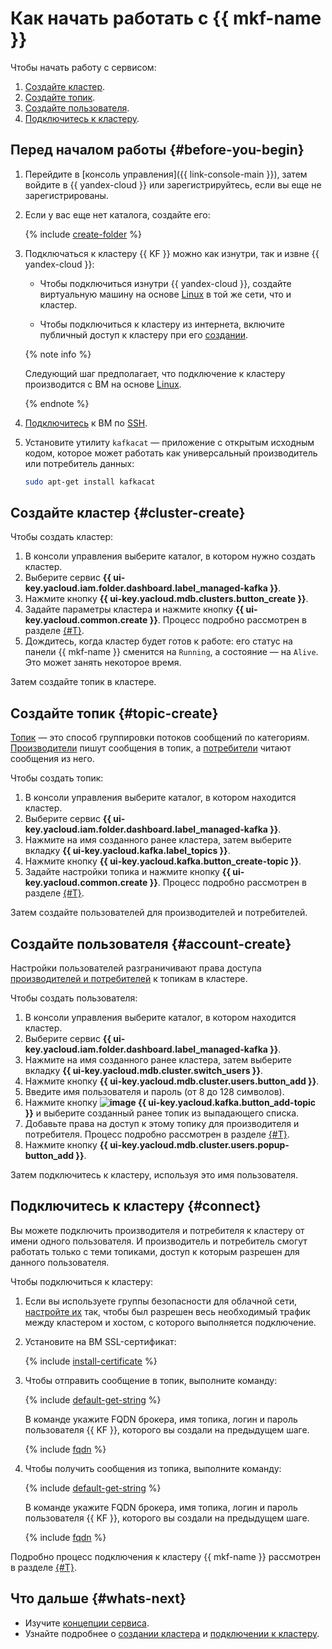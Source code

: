 # Как начать работать с {{ mkf-name }}

Чтобы начать работу с сервисом:
1. [Создайте кластер](#cluster-create).
1. [Создайте топик](#topic-create).
1. [Создайте пользователя](#account-create).
1. [Подключитесь к кластеру](#connect).


## Перед началом работы {#before-you-begin}

1. Перейдите в [консоль управления]({{ link-console-main }}), затем войдите в {{ yandex-cloud }} или зарегистрируйтесь, если вы еще не зарегистрированы.

1. Если у вас еще нет каталога, создайте его:

   {% include [create-folder](../_includes/create-folder.md) %}

1. Подключаться к кластеру {{ KF }} можно как изнутри, так и извне {{ yandex-cloud }}:

   * Чтобы подключиться изнутри {{ yandex-cloud }}, создайте виртуальную машину на основе [Linux](../compute/quickstart/quick-create-linux.md) в той же сети, что и кластер.

   * Чтобы подключиться к кластеру из интернета, включите публичный доступ к кластеру при его [создании](operations/cluster-create.md).

   {% note info %}

   Следующий шаг предполагает, что подключение к кластеру производится с ВМ на основе [Linux](../compute/quickstart/quick-create-linux.md).

   {% endnote %}

1. [Подключитесь](../compute/operations/vm-connect/ssh.md) к ВМ по [SSH](../glossary/ssh-keygen.md).

1. Установите утилиту `kafkacat` — приложение с открытым исходным кодом, которое может работать как универсальный производитель или потребитель данных:

   ```bash
   sudo apt-get install kafkacat
   ```


## Создайте кластер {#cluster-create}

Чтобы создать кластер:
1. В консоли управления выберите каталог, в котором нужно создать кластер.
1. Выберите сервис **{{ ui-key.yacloud.iam.folder.dashboard.label_managed-kafka }}**.
1. Нажмите кнопку **{{ ui-key.yacloud.mdb.clusters.button_create }}**.
1. Задайте параметры кластера и нажмите кнопку **{{ ui-key.yacloud.common.create }}**. Процесс подробно рассмотрен в разделе [{#T}](operations/cluster-create.md).
1. Дождитесь, когда кластер будет готов к работе: его статус на панели {{ mkf-name }} сменится на `Running`, а состояние — на `Alive`. Это может занять некоторое время.

Затем создайте топик в кластере.

## Создайте топик {#topic-create}

[Топик](concepts/topics.md) — это способ группировки потоков сообщений по категориям. [Производители](concepts/producers-consumers.md) пишут сообщения в топик, а [потребители](concepts/producers-consumers.md) читают сообщения из него.

Чтобы создать топик:
1. В консоли управления выберите каталог, в котором находится кластер.
1. Выберите сервис **{{ ui-key.yacloud.iam.folder.dashboard.label_managed-kafka }}**.
1. Нажмите на имя созданного ранее кластера, затем выберите вкладку **{{ ui-key.yacloud.kafka.label_topics }}**.
1. Нажмите кнопку **{{ ui-key.yacloud.kafka.button_create-topic }}**.
1. Задайте настройки топика и нажмите кнопку **{{ ui-key.yacloud.common.create }}**. Процесс подробно рассмотрен в разделе [{#T}](operations/cluster-topics.md).

Затем создайте пользователей для производителей и потребителей.

## Создайте пользователя {#account-create}

Настройки пользователей разграничивают права доступа [производителей и потребителей](./concepts/producers-consumers.md) к топикам в кластере.

Чтобы создать пользователя:
1. В консоли управления выберите каталог, в котором находится кластер.
1. Выберите сервис **{{ ui-key.yacloud.iam.folder.dashboard.label_managed-kafka }}**.
1. Нажмите на имя созданного ранее кластера, затем выберите вкладку **{{ ui-key.yacloud.mdb.cluster.switch_users }}**.
1. Нажмите кнопку **{{ ui-key.yacloud.mdb.cluster.users.button_add }}**.
1. Введите имя пользователя и пароль (от 8 до 128 символов).
1. Нажмите кнопку **![image](../_assets/plus.svg) {{ ui-key.yacloud.kafka.button_add-topic }}** и выберите созданный ранее топик из выпадающего списка.
1. Добавьте права на доступ к этому топику для производителя и потребителя. Процесс подробно рассмотрен в разделе [{#T}](operations/cluster-accounts.md).
1. Нажмите кнопку **{{ ui-key.yacloud.mdb.cluster.users.popup-button_add }}**.

Затем подключитесь к кластеру, используя это имя пользователя.

## Подключитесь к кластеру {#connect}

Вы можете подключить производителя и потребителя к кластеру от имени одного пользователя. И производитель и потребитель смогут работать только с теми топиками, доступ к которым разрешен для данного пользователя.

Чтобы подключиться к кластеру:


1. Если вы используете группы безопасности для облачной сети, [настройте их](operations/connect.md#configuring-security-groups) так, чтобы был разрешен весь необходимый трафик между кластером и хостом, с которого выполняется подключение.


1. Установите на ВМ SSL-сертификат:

   {% include [install-certificate](../_includes/mdb/mkf/install-certificate.md) %}

1. Чтобы отправить сообщение в топик, выполните команду:

   {% include [default-get-string](../_includes/mdb/mkf/default-send-string.md) %}

   В команде укажите FQDN брокера, имя топика, логин и пароль пользователя {{ KF }}, которого вы создали на предыдущем шаге.

   {% include [fqdn](../_includes/mdb/mkf/fqdn-host.md) %}

1. Чтобы получить сообщения из топика, выполните команду:

   {% include [default-get-string](../_includes/mdb/mkf/default-get-string.md) %}

   В команде укажите FQDN брокера, имя топика, логин и пароль пользователя {{ KF }}, которого вы создали на предыдущем шаге.

   {% include [fqdn](../_includes/mdb/mkf/fqdn-host.md) %}

Подробно процесс подключения к кластеру {{ mkf-name }} рассмотрен в разделе [{#T}](operations/connect.md).

## Что дальше {#whats-next}

* Изучите [концепции сервиса](concepts/index.md).
* Узнайте подробнее о [создании кластера](operations/cluster-create.md) и [подключении к кластеру](operations/connect.md).
